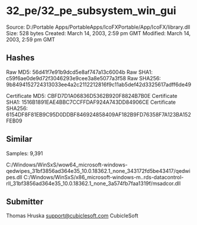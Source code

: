 32_pe/32_pe_subsystem_win_gui
=============================

Source:  D:/Portable Apps/PortableApps/IcoFXPortable/App/IcoFX/library.dll
Size:  528 bytes
Created:  March 14, 2003, 2:59 pm GMT
Modified:  March 14, 2003, 2:59 pm GMT

Hashes
------

Raw MD5:  56d41f7e91b9dcd5e8af747a13c6004b
Raw SHA1:  c59f6ae0de9d72f3046293e9cee3a8e5077a3f58
Raw SHA256:  9b8494152724313033ee4a2c2112212816f9c11ab5def42d3325617adff6de49

Certificate MD5:  CBFD7D1A06836D5362B920F8824B7B0E
Certificate SHA1:  1516B1891EAE4BBC7CCFFDAF924A743DD84906CE
Certificate SHA256:  6154DF8F81EB9C95D0DDBF846924858409AF182B9FD76358F7A123BA152FEB09

Similar
-------

Samples:  9,391

C:/Windows/WinSxS/wow64_microsoft-windows-qedwipes_31bf3856ad364e35_10.0.18362.1_none_343172fd5be43417/qedwipes.dll
C:/Windows/WinSxS/x86_microsoft-windows-m..rds-datacontrol-rll_31bf3856ad364e35_10.0.18362.1_none_3a574fb7faa1319f/msadcor.dll

Submitter
---------

Thomas Hruska
support@cubiclesoft.com
CubicleSoft
